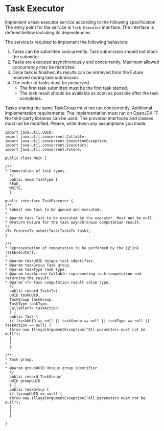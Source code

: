 # Task Executor
Implement a task executor service according to the following specification.
The entry point for the service is `Task Executor` interface. The interface is defined bellow including its dependencies.

The service is required to implement the following behaviors:
1. Tasks can be submitted concurrently. Task submission should not block the submitter. 
3. Tasks are executed asynchronously and concurrently. Maximum allowed concurrency may be restricted. 
5. Once task is finished, its results can be retrieved from the Future received during task submission.
1. The order of tasks must be preserved.
   - The first task submitted must be the first task started.
   - The task result should be available as soon as possible after the task completes.

Tasks sharing the same TaskGroup must not run concurrently.
Additional implementation requirements:
The implementation must run on OpenJDK 17.
No third-party libraries can be used.
The provided interfaces and classes must not be modified.
Please, write down any assumptions you made.

```
import java.util.UUID;
import java.util.concurrent.Callable;
import java.util.concurrent.ExecutionException;
import java.util.concurrent.Executors;
import java.util.concurrent.Future;

public class Main {

/**
* Enumeration of task types.
  */
  public enum TaskType {
  READ,
  WRITE,
  }

public interface TaskExecutor {
/**
* Submit new task to be queued and executed.
*
* @param task Task to be executed by the executor. Must not be null.
* @return Future for the task asynchronous computation result.
*/
<T> Future<T> submitTask(Task<T> task);
}

/**
* Representation of computation to be performed by the {@link TaskExecutor}.
*
* @param taskUUID Unique task identifier.
* @param taskGroup Task group.
* @param taskType Task type.
* @param taskAction Callable representing task computation and returning the result.
* @param <T> Task computation result value type.
  */
  public record Task<T>(
  UUID taskUUID,
  TaskGroup taskGroup,
  TaskType taskType,
  Callable<T> taskAction
  ) {
  public Task {
  if (taskUUID == null || taskGroup == null || taskType == null || taskAction == null) {
  throw new IllegalArgumentException("All parameters must not be null");
  }
  }
  }

/**
* Task group.
*
* @param groupUUID Unique group identifier.
  */
  public record TaskGroup(
  UUID groupUUID
  ) {
  public TaskGroup {
  if (groupUUID == null) {
  throw new IllegalArgumentException("All parameters must not be null");
  }
  }
  }

}
```



